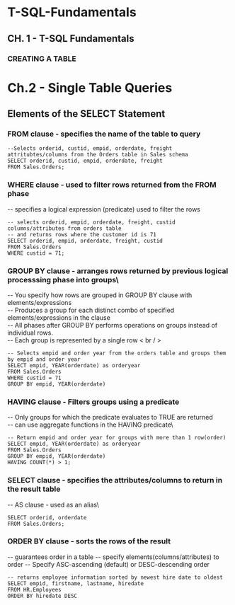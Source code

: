 # T-SQL-Fundamentals

## CH. 1 - T-SQL Fundamentals
### CREATING A TABLE



# Ch.2 - Single Table Queries
## Elements of the SELECT Statement
### FROM clause - specifies the name of the table to query
```
--Selects orderid, custid, empid, orderdate, freight attritubtes/columns from the Orders table in Sales schema
SELECT orderid, custid, empid, orderdate, freight
FROM Sales.Orders; 
```
### WHERE clause - used to filter rows returned from the FROM phase
-- specifies a logical expression (predicate) used to filter the rows
```
-- selects orderid, empid, orderdate, freight, custid columns/attributes from orders table 
-- and returns rows where the customer id is 71
SELECT orderid, empid, orderdate, freight, custid
FROM Sales.Orders
WHERE custid = 71;
```
### GROUP BY clause - arranges rows returned by previous logical processsing phase into groups\
-- You specify how rows are grouped in GROUP BY clause with elements/expressions\
-- Produces a group for each distinct combo of specified elements/expressions in the clause\
-- All phases after GROUP BY performs operations on groups instead of individual rows.\
-- Each group is represented by a single row < br / > 
```
-- Selects empid and order year from the orders table and groups them by empid and order year
SELECT empid, YEAR(orderdate) as orderyear
FROM Sales.Orders
WHERE custid = 71
GROUP BY empid, YEAR(orderdate)

```

### HAVING clause - Filters groups using a predicate
-- Only groups for which the predicate evaluates to TRUE are returned\
-- can use aggregate functions in the HAVING predicate\
```
-- Return empid and order year for groups with more than 1 row(order)
SELECT empid, YEAR(orderdate) as orderyear
FROM Sales.Orders
GROUP BY empid, YEAR(orderdate)
HAVING COUNT(*) > 1;
```

### SELECT clause - specifies the attributes/columns to return in the result table
-- AS clause - used as an alias\
```
SELECT orderid, orderdate
FROM Sales.Orders;
```
### ORDER BY clause - sorts the rows of the result 
-- guarantees order in a table
-- specify elements(columns/attributes) to order 
-- Specify ASC-ascending (default) or DESC-descending order
```
-- returns employee information sorted by newest hire date to oldest
SELECT empid, firstname, lastname, hiredate
FROM HR.Employees
ORDER BY hiredate DESC
```
